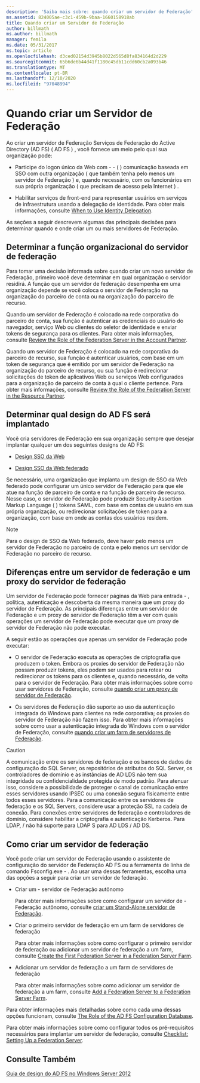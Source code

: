 ```yaml
---
description: 'Saiba mais sobre: quando criar um servidor de Federação'
ms.assetid: 824005ae-c3c1-459b-9baa-1660158918ab
title: Quando criar um Servidor de Federação
author: billmath
ms.author: billmath
manager: femila
ms.date: 05/31/2017
ms.topic: article
ms.openlocfilehash: d3ced02154d3945b8022d565d8fa834164d2d229
ms.sourcegitcommit: 65b6de6b44d41f1180c45db11cdd60cb2a093b46
ms.translationtype: MT
ms.contentlocale: pt-BR
ms.lasthandoff: 12/10/2020
ms.locfileid: "97048994"
---
```

# <a name="when-to-create-a-federation-server"></a>Quando criar um Servidor de Federação

Ao criar um servidor de Federação Serviços de Federação do Active Directory (AD FS) \( AD FS \) , você fornece um meio pelo qual sua organização pode:

-   Participe do logon único da Web com \- \- \( \) comunicação baseada em SSO com outra organização \( que também tenha pelo menos um servidor de Federação \) e, quando necessário, com os funcionários em sua própria organização \( que precisam de acesso pela Internet \) .

-   Habilitar serviços de front-end para representar usuários em serviços de infraestrutura usando a delegação de identidade. Para obter mais informações, consulte [When to Use Identity Delegation](When-to-Use-Identity-Delegation.md).

As seções a seguir descrevem algumas das principais decisões para determinar quando e onde criar um ou mais servidores de Federação.

## <a name="determine-the-organizational-role-for-the-federation-server"></a>Determinar a função organizacional do servidor de federação
Para tomar uma decisão informada sobre quando criar um novo servidor de Federação, primeiro você deve determinar em qual organização o servidor residirá. A função que um servidor de federação desempenha em uma organização depende se você coloca o servidor de Federação na organização do parceiro de conta ou na organização do parceiro de recurso.

Quando um servidor de Federação é colocado na rede corporativa do parceiro de conta, sua função é autenticar as credenciais do usuário do navegador, serviço Web ou clientes do seletor de identidade e enviar tokens de segurança para os clientes. Para obter mais informações, consulte [Review the Role of the Federation Server in the Account Partner](Review-the-Role-of-the-Federation-Server-in-the-Account-Partner.md).

Quando um servidor de Federação é colocado na rede corporativa do parceiro de recurso, sua função é autenticar usuários, com base em um token de segurança que é emitido por um servidor de Federação na organização do parceiro de recurso, ou sua função é redirecionar solicitações de token de aplicativos Web ou serviços Web configurados para a organização de parceiro de conta à qual o cliente pertence. Para obter mais informações, consulte [Review the Role of the Federation Server in the Resource Partner](Review-the-Role-of-the-Federation-Server-in-the-Resource-Partner.md).

## <a name="determine-which-ad-fs-design-to-deploy"></a>Determinar qual design do AD FS será implantado
Você cria servidores de Federação em sua organização sempre que desejar implantar qualquer um dos seguintes designs de AD FS:

-   [Design SSO da Web](Web-SSO-Design.md)

-   [Design SSO da Web federado](Federated-Web-SSO-Design.md)

Se necessário, uma organização que implanta um design de SSO da Web federado pode configurar um único servidor de Federação para que ele atue na função de parceiro de conta e na função de parceiro de recurso. Nesse caso, o servidor de Federação pode produzir Security Assertion Markup Language \( \) tokens SAML, com base em contas de usuário em sua própria organização, ou redirecionar solicitações de token para a organização, com base em onde as contas dos usuários residem.

> [!NOTE]
> Para o design de SSO da Web federado, deve haver pelo menos um servidor de Federação no parceiro de conta e pelo menos um servidor de Federação no parceiro de recurso.

## <a name="differences-between-a-federation-server-and-a-federation-server-proxy"></a>Diferenças entre um servidor de federação e um proxy do servidor de federação
Um servidor de Federação pode fornecer páginas da Web para entrada \- , política, autenticação e descoberta da mesma maneira que um proxy do servidor de Federação. As principais diferenças entre um servidor de Federação e um proxy de servidor de Federação têm a ver com quais operações um servidor de Federação pode executar que um proxy de servidor de Federação não pode executar.

A seguir estão as operações que apenas um servidor de Federação pode executar:

-   O servidor de Federação executa as operações de criptografia que produzem o token. Embora os proxies do servidor de Federação não possam produzir tokens, eles podem ser usados para rotear ou redirecionar os tokens para os clientes e, quando necessário, de volta para o servidor de Federação. Para obter mais informações sobre como usar servidores de Federação, consulte [quando criar um proxy de servidor de Federação](When-to-Create-a-Federation-Server-Proxy.md).

-   Os servidores de Federação dão suporte ao uso da autenticação integrada do Windows para clientes na rede corporativa; os proxies do servidor de Federação não fazem isso. Para obter mais informações sobre como usar a autenticação integrada do Windows com o servidor de Federação, consulte [quando criar um farm de servidores de Federação](When-to-Create-a-Federation-Server-Farm.md).

> [!CAUTION]
> A comunicação entre os servidores de federação e os bancos de dados de configuração do SQL Server, os repositórios de atributos do SQL Server, os controladores de domínio e as instâncias de AD LDS não tem sua integridade ou confidencialidade protegida de modo padrão. Para atenuar isso, considere a possibilidade de proteger o canal de comunicação entre esses servidores usando IPSEC ou uma conexão segura fisicamente entre todos esses servidores. Para a comunicação entre os servidores de federação e os SQL Servers, considere usar a proteção SSL na cadeia de conexão. Para conexões entre servidores de federação e controladores de domínio, considere habilitar a criptografia e autenticação Kerberos. Para LDAP, \/ não há suporte para LDAP S para AD LDS \/ AD DS.

## <a name="how-to-create-a-federation-server"></a>Como criar um servidor de federação
Você pode criar um servidor de Federação usando o assistente de configuração do servidor de Federação AD FS ou a ferramenta de linha de comando Fsconfig.exe \- . Ao usar uma dessas ferramentas, escolha uma das opções a seguir para criar um servidor de federação.

-   Criar um \- servidor de Federação autônomo

    Para obter mais informações sobre como configurar um servidor de \- Federação autônomo, consulte [criar um Stand-Alone servidor de Federação](../../ad-fs/deployment/Create-a-Stand-Alone-Federation-Server.md).

-   Criar o primeiro servidor de federação em um farm de servidores de federação

    Para obter mais informações sobre como configurar o primeiro servidor de federação ou adicionar um servidor de federação a um farm, consulte [Create the First Federation Server in a Federation Server Farm](../../ad-fs/deployment/Create-the-First-Federation-Server-in-a-Federation-Server-Farm.md).

-   Adicionar um servidor de federação a um farm de servidores de federação

    Para obter mais informações sobre como adicionar um servidor de federação a um farm, consulte [Add a Federation Server to a Federation Server Farm](../../ad-fs/deployment/Add-a-Federation-Server-to-a-Federation-Server-Farm.md).

Para obter informações mais detalhadas sobre como cada uma dessas opções funcionam, consulte [The Role of the AD FS Configuration Database](../../ad-fs/technical-reference/The-Role-of-the-AD-FS-Configuration-Database.md).

Para obter mais informações sobre como configurar todos os pré-requisitos necessários para implantar um servidor de federação, consulte [Checklist: Setting Up a Federation Server](../../ad-fs/deployment/Checklist--Setting-Up-a-Federation-Server.md).

## <a name="see-also"></a>Consulte Também
[Guia de design do AD FS no Windows Server 2012](AD-FS-Design-Guide-in-Windows-Server-2012.md)

